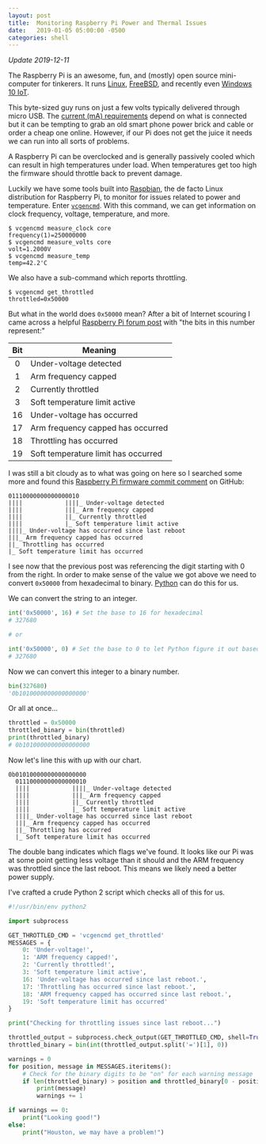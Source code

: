 ```yaml
---
layout: post
title:  Monitoring Raspberry Pi Power and Thermal Issues
date:   2019-01-05 05:00:00 -0500
categories: shell
---
```


*Update 2019-12-11*

The Raspberry Pi is an awesome, fun, and (mostly) open source mini-computer for tinkerers. It runs [Linux], [FreeBSD], and recently even [Windows 10 IoT].

This byte-sized guy runs on just a few volts typically delivered through micro USB. The [current (mA) requirements] depend on what is connected but it can be tempting to grab an old smart phone power brick and cable or order a cheap one online. However, if our Pi does not get the juice it needs we can run into all sorts of problems.

A Raspberry Pi can be overclocked and is generally passively cooled which can result in high temperatures under load. When temperatures get too high the firmware should throttle back to prevent damage.

Luckily we have some tools built into [Raspbian], the de facto Linux distribution for Raspberry Pi, to monitor for issues related to power and temperature. Enter [`vcgencmd`]. With this command, we can get information on clock frequency, voltage, temperature, and more.

```
$ vcgencmd measure_clock core
frequency(1)=250000000
$ vcgencmd measure_volts core
volt=1.2000V
$ vcgencmd measure_temp
temp=42.2'C
```

We also have a sub-command which reports throttling.

```
$ vcgencmd get_throttled
throttled=0x50000
```

But what in the world does `0x50000` mean? After a bit of Internet scouring I came across a helpful [Raspberry Pi forum post] with "the bits in this number represent:"


| Bit | Meaning |
|:---:|---------|
| 0   | Under-voltage detected |
| 1   | Arm frequency capped |
| 2   | Currently throttled |
| 3   | Soft temperature limit active |
| 16  | Under-voltage has occurred |
| 17  | Arm frequency capped has occurred |
| 18  | Throttling has occurred |
| 19  | Soft temperature limit has occurred |

I was still a bit cloudy as to what was going on here so I searched some more and found this [Raspberry Pi firmware commit comment] on GitHub:

```
01110000000000000010
||||            ||||_ Under-voltage detected
||||            |||_ Arm frequency capped
||||            ||_ Currently throttled
||||            |_ Soft temperature limit active
||||_ Under-voltage has occurred since last reboot
|||_ Arm frequency capped has occurred
||_ Throttling has occurred
|_ Soft temperature limit has occurred
```

I see now that the previous post was referencing the digit starting with 0 from the right. In order to make sense of the value we got above we need to convert `0x50000` from hexadecimal to binary. [Python] can do this for us.

We can convert the string to an integer.

```python
int('0x50000', 16) # Set the base to 16 for hexadecimal
# 327680

# or

int('0x50000', 0) # Set the base to 0 to let Python figure it out based on the 0x
# 327680
```

Now we can convert this integer to a binary number.

```python
bin(327680)
'0b1010000000000000000'
```

Or all at once...

```python
throttled = 0x50000
throttled_binary = bin(throttled)
print(throttled_binary)
# 0b1010000000000000000
```

Now let's line this with up with our chart.

```
0b01010000000000000000
  01110000000000000010
  ||||            ||||_ Under-voltage detected
  ||||            |||_ Arm frequency capped
  ||||            ||_ Currently throttled
  ||||            |_ Soft temperature limit active
  ||||_ Under-voltage has occurred since last reboot
  |||_ Arm frequency capped has occurred
  ||_ Throttling has occurred
  |_ Soft temperature limit has occurred
```

The double bang indicates which flags we've found. It looks like our Pi was at some point getting less voltage than it should and the ARM frequency was throttled since the last reboot. This means we likely need a better power supply.

I've crafted a crude Python 2 script which checks all of this for us.

```python
#!/usr/bin/env python2

import subprocess

GET_THROTTLED_CMD = 'vcgencmd get_throttled'
MESSAGES = {
    0: 'Under-voltage!',
    1: 'ARM frequency capped!',
    2: 'Currently throttled!',
    3: 'Soft temperature limit active',
    16: 'Under-voltage has occurred since last reboot.',
    17: 'Throttling has occurred since last reboot.',
    18: 'ARM frequency capped has occurred since last reboot.',
    19: 'Soft temperature limit has occurred'
}

print("Checking for throttling issues since last reboot...")

throttled_output = subprocess.check_output(GET_THROTTLED_CMD, shell=True)
throttled_binary = bin(int(throttled_output.split('=')[1], 0))

warnings = 0
for position, message in MESSAGES.iteritems():
    # Check for the binary digits to be "on" for each warning message
    if len(throttled_binary) > position and throttled_binary[0 - position - 1] == '1':
        print(message)
        warnings += 1

if warnings == 0:
    print("Looking good!")
else:
    print("Houston, we may have a problem!")
```

[Linux]: https://www.raspberrypi.org/downloads/
[FreeBSD]: https://wiki.freebsd.org/FreeBSD/arm/Raspberry%20Pi
[Windows 10 IoT]: https://blogs.windows.com/buildingapps/2016/02/29/windows-10-iot-core-support-for-raspberry-pi-3/
[current (mA) requirements]: https://www.raspberrypi.org/documentation/hardware/raspberrypi/power/README.md
[Raspbian]: https://www.raspbian.org/
[`vcgencmd`]: https://elinux.org/RPI_vcgencmd_usage
[Raspberry Pi forum post]: https://www.raspberrypi.org/forums/viewtopic.php?f=63&t=147781&start=50#p972790
[Raspberry Pi firmware commit comment]: https://github.com/raspberrypi/firmware/commit/404dfef3b364b4533f70659eafdcefa3b68cd7ae#commitcomment-31620480
[Python]: https://docs.python.org/3.5/library/functions.html#bin

